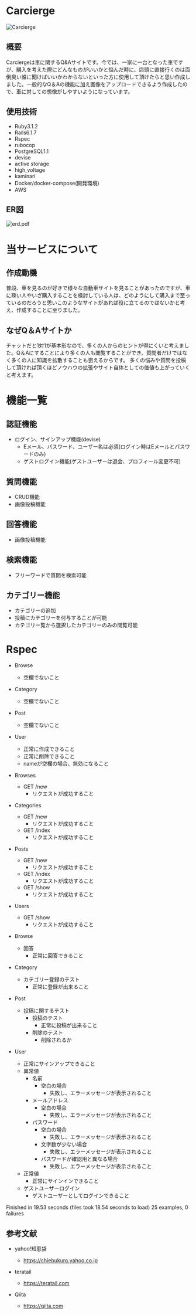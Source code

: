 # Carcierge
![Carcierge](https://user-images.githubusercontent.com/97498529/221390351-4f9f68f4-6ce3-49d5-b233-6031e516182a.png)
## 概要
Carciergeは車に関するQ&Aサイトです。今では、一家に一台となった車ですが、購入を考えた際にどんなものがいいかと悩んだ時に、店頭に直接行くのは面倒臭い誰に聞けばいいかわからないといった方に使用して頂けたらと思い作成しました。一般的なQ＆Aの機能に加え画像をアップロードできるよう作成したので、車に対しての想像がしやすいようになっています。

## 使用技術

- Ruby3.1.2
- Rails6.1.7
- Rspec
- rubocop
- PostgreSQL1.1
- devise
- active storage
- high_voltage
- kaminari
- Docker/docker-compose(開発環境)
- AWS

## ER図

![erd.pdf](https://github.com/Yassuy13/Carcierge/assets/97498529/b831e037-317b-47da-9a77-2106e8ed9e3d)

# 当サービスについて
## 作成動機
普段、車を見るのが好きで様々な自動車サイトを見ることがあったのですが、車に疎い人やいざ購入することを検討している人は、どのようにして購入まで至っているのだろうと思いこのようなサイトがあれば役に立てるのではないかと考え、作成することに至りました。

## なぜQ＆Aサイトか
チャットだと1対1が基本形なので、多くの人からのヒントが得にくいと考えました。Q＆Aにすることにより多くの人も閲覧することができ、質問者だけではなく多くの人に知識を拡散することも狙えるからです。
多くの悩みや質問を投稿して頂ければ頂くほどノウハウの拡張やサイト自体としての価値も上がっていくと考えます。

# 機能一覧
## 認証機能
- ログイン、サインアップ機能(devise)
  - Eメール、パスワード、ユーザー名は必須(ログイン時はEメールとパスワードのみ)
  - ゲストログイン機能(ゲストユーザーは退会、プロフィール変更不可)

## 質問機能
- CRUD機能
- 画像投稿機能

## 回答機能
- 画像投稿機能

## 検索機能
- フリーワードで質問を検索可能

## カテゴリー機能
- カテゴリーの追加
- 投稿にカテゴリーを付与することが可能
- カテゴリー覧から選択したカテゴリーのみの閲覧可能

# Rspec
- Browse
  - 空欄でないこと

- Category
  - 空欄でないこと

- Post
  - 空欄でないこと

- User
  - 正常に作成できること
  - 正常に削除できること
  - nameが空欄の場合、無効になること

- Browses
  - GET /new
    - リクエストが成功すること

- Categories
  - GET /new
    - リクエストが成功すること
  - GET /index
    - リクエストが成功すること

- Posts
  - GET /new
    - リクエストが成功すること
  - GET /index
    - リクエストが成功すること
  - GET /show
    - リクエストが成功すること

- Users
  - GET /show
    - リクエストが成功すること

- Browse
  - 回答
    - 正常に回答できること

- Category
  - カテゴリー登録のテスト
    - 正常に登録が出来ること

- Post
  - 投稿に関するテスト
    - 投稿のテスト
      - 正常に投稿が出来ること
    - 削除のテスト
      - 削除されるか

- User
  - 正常にサインアップできること
  - 異常値
    - 名前
      - 空白の場合
        - 失敗し、エラーメッセージが表示されること
    - メールアドレス
      - 空白の場合
        - 失敗し、エラーメッセージが表示されること
    - パスワード
      - 空白の場合
        - 失敗し、エラーメッセージが表示されること
      - 文字数が少ない場合
        - 失敗し、エラーメッセージが表示されること
      - パスワードが確認用と異なる場合
        - 失敗し、エラーメッセージが表示されること
  - 正常値
    - 正常にサインインできること
  - ゲストユーザーログイン
    - ゲストユーザーとしてログインできること

Finished in 19.53 seconds (files took 18.54 seconds to load)
25 examples, 0 failures

## 参考文献

- yahoo!知恵袋
  - https://chiebukuro.yahoo.co.jp

- teratail
  - https://teratail.com

- Qiita
  - https://qiita.com
